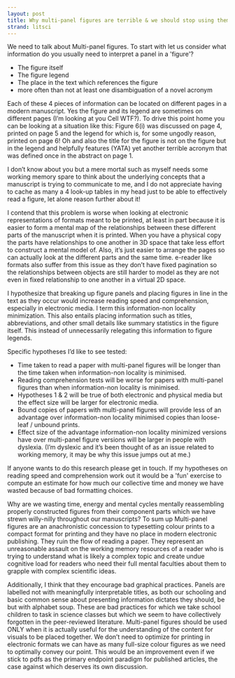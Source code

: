 ```yaml
---
layout: post
title: Why multi-panel figures are terrible & we should stop using them.
strand: litsci
---
```


We need to talk about Multi-panel figures. To start with let us consider what information do you usually need to interpret a panel in a 'figure'?

- The figure itself
- The figure legend
- The place in the text which references the figure
- more often than not at least one disambiguation of a novel acronym

Each of these 4 pieces of information can be located on different pages in a modern manuscript. Yes the figure and its legend are sometimes on different pages (I’m looking at you Cell WTF?). To drive this point home you can be looking at a situation like this: Figure 6(i) was discussed on page 4, printed on page 5 and the legend for which is, for some ungodly reason, printed on page 6! Oh and also the title for the figure is not on the figure but in the legend and helpfully features (YATA) yet another terrible acronym that was defined once in the abstract on page 1.

I don’t know about you but a mere mortal such as myself needs some working memory spare to think about the underlying concepts that a manuscript is trying to communicate to me, and I do not appreciate having to cache as many a 4 look-up tables in my head just to be able to effectively read a figure, let alone reason further about it!

I contend that this problem is worse when looking at electronic representations of formats meant to be printed, at least in part because it is easier to form a mental map of the relationships between these different parts of the manuscript when it is printed. When you have a physical copy the parts have relationships to one another in 3D space that take less effort to construct a mental model of. Also, it’s just easier to arrange the pages so can actually look at the different parts and the same time. e-reader like formats also suffer from this issue as they don’t have fixed pagination so the relationships between objects are still harder to model as they are not even in fixed relationship to one another in a virtual 2D space.

I hypothesize that breaking up figure panels and placing figures in line in the text as they occur would increase reading speed and comprehension, especially in electronic media. I term this information-non locality minimization.
This also entails placing information such as titles, abbreviations, and other small details like summary statistics in the figure itself. This instead of unnecessarily relegating this information to figure legends.

Specific hypotheses I’d like to see tested:

- Time taken to read a paper with multi-panel figures will be longer than the time taken when information-non locality is minimised.
- Reading comprehension tests will be worse for papers with multi-panel figures than when information-non locality is minimised.
- Hypotheses 1 & 2 will be true of both electronic and physical media but the effect size will be larger for electronic media.
- Bound copies of papers with multi-panel figures will provide less of an advantage over information-non locality minimised copies than loose-leaf / unbound prints.
- Effect size of the advantage information-non locality minimized versions have over multi-panel figure versions will be larger in people with dyslexia. (I’m dyslexic and it’s been thought of as an issue related to working memory, it may be why this issue jumps out at me.)

If anyone wants to do this research please get in touch. If my hypotheses on reading speed and comprehension work out it would be a 'fun' exercise to compute an estimate for how much our collective time and money we have wasted because of bad formatting choices.

Why are we wasting time, energy and mental cycles mentally reassembling properly constructed figures from their component parts which we have strewn willy-nilly throughout our manuscripts?
To sum up Multi-panel figures are an anachronistic concession to typesetting colour prints to a compact format for printing and they have no place in modern electronic publishing. They ruin the flow of reading a paper. They represent an unreasonable assault on the working memory resources of a reader who is trying to understand what is likely a complex topic and create undue cognitive load for readers who need their full mental faculties about them to grapple with complex scientific ideas.

Additionally, I think that they encourage bad graphical practices. Panels are labelled not with meaningfully interpretable titles, as both our schooling and basic common sense about presenting information dictates they should, be but with alphabet soup. These are bad practices for which we take school children to task in science classes but which we seem to have collectively forgotten in the peer-reviewed literature. Multi-panel figures should be used ONLY when it is actually useful for the understanding of the content for visuals to be placed together. We don’t need to optimize for printing in electronic formats we can have as many full-size colour figures as we need to optimally convey our point. This would be an improvement even if we stick to pdfs as the primary endpoint paradigm for published articles, the case against which deserves its own discussion.

